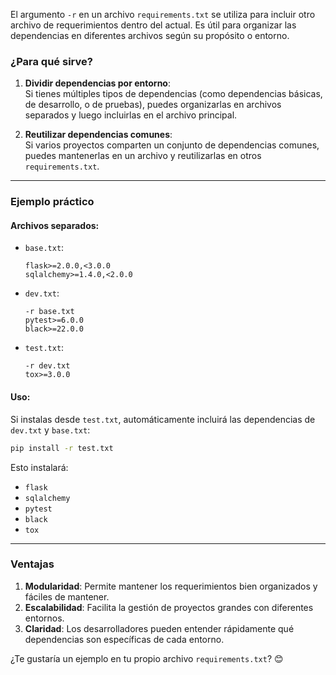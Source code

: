 El argumento `-r` en un archivo `requirements.txt` se utiliza para incluir otro archivo de requerimientos dentro del actual. Es útil para organizar las dependencias en diferentes archivos según su propósito o entorno.

### ¿Para qué sirve?
1. **Dividir dependencias por entorno**:  
   Si tienes múltiples tipos de dependencias (como dependencias básicas, de desarrollo, o de pruebas), puedes organizarlas en archivos separados y luego incluirlas en el archivo principal.

2. **Reutilizar dependencias comunes**:  
   Si varios proyectos comparten un conjunto de dependencias comunes, puedes mantenerlas en un archivo y reutilizarlas en otros `requirements.txt`.

---

### Ejemplo práctico

#### Archivos separados:
- `base.txt`:
  ```plaintext
  flask>=2.0.0,<3.0.0
  sqlalchemy>=1.4.0,<2.0.0
  ```

- `dev.txt`:
  ```plaintext
  -r base.txt
  pytest>=6.0.0
  black>=22.0.0
  ```

- `test.txt`:
  ```plaintext
  -r dev.txt
  tox>=3.0.0
  ```

#### Uso:
Si instalas desde `test.txt`, automáticamente incluirá las dependencias de `dev.txt` y `base.txt`:
```bash
pip install -r test.txt
```

Esto instalará:
- `flask`
- `sqlalchemy`
- `pytest`
- `black`
- `tox`

---

### Ventajas
1. **Modularidad**: Permite mantener los requerimientos bien organizados y fáciles de mantener.
2. **Escalabilidad**: Facilita la gestión de proyectos grandes con diferentes entornos.
3. **Claridad**: Los desarrolladores pueden entender rápidamente qué dependencias son específicas de cada entorno.

¿Te gustaría un ejemplo en tu propio archivo `requirements.txt`? 😊